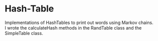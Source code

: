 # Hash-Table
Implementations of HashTables to print out words using Markov chains.</br>
I wrote the calculateHash methods in the RandTable class and the SimpleTable class. 
